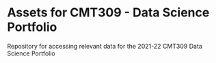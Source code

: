 # Assets for CMT309 - Data Science Portfolio

Repository for accessing relevant data for the 2021-22 CMT309 Data Science Portfolio
